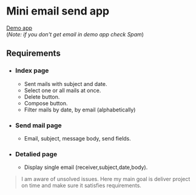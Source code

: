 # Mini email send app #
[Demo app](http://try.xp3.biz/email/)   
(_Note: if you don't get email in demo app check Spam_)

## Requirements ##

 

* ### Index page ###

    * Sent mails with subject and date.
    * Select one or all mails at once.
    * Delete button.
    * Compose button.
    * Filter mails by date, by email (alphabetically)
 
* ### Send mail page ###
    * Email, subject, message body, send fields.
 
* ### Detalied page ###
    * Display single email (receiver,subject,date,body).


> I am aware of unsolved issues. Here my main goal is deliver project on time and make sure it satisfies requirements.
